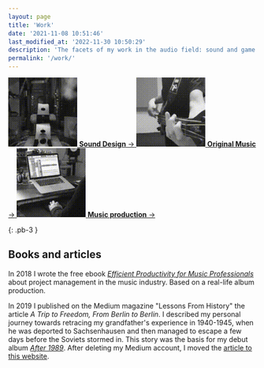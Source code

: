 ```yaml
---
layout: page
title: 'Work'
date: '2021-11-08 10:51:46'
last_modified_at: '2022-11-30 10:50:29'
description: 'The facets of my work in the audio field: sound and game audio designer, professional bass player, music composer and producer — mix and master above all.'
permalink: '/work/'
---
```

<div class="text-center mt-4">
  <a class="d-inline-block border border-2 rounded m2m-bg-alpha text-center my-3 mx-3 px-3 py-3" href="/work/sound-design/">
    <img src="/assets/images/work-sound-design.gif" alt="Animated icon showing scenes from my sound design projects" width="140" height="140">
    <span class="d-block text-center initialism mt-2"><strong>Sound Design</strong> →</span>
  </a>
  <a class="d-inline-block border border-2 rounded m2m-bg-alpha text-center my-3 mx-3 px-3 py-3" href="/work/music/">
    <img src="/assets/images/work-music.gif" alt="Animated icon showing myself playing a bass guitar" width="140" height="140">
    <span class="d-block text-center initialism mt-2"><strong>Original Music</strong> →</span>
  </a>
  <a class="d-inline-block border border-2 rounded m2m-bg-alpha text-center my-3 mx-3 px-3 py-3" href="/work/music-production/">
    <img src="/assets/images/work-music-production.gif" alt="Animated icon showing me in the studio working on some production project" width="140" height="140">
    <span class="d-block text-center initialism mt-2"><strong>Music production</strong> →</span>
  </a>
</div>

{: .pb-3 }
## Books and articles

In 2018 I wrote the free ebook [_Efficient Productivity for Music Professionals_](/work/project-management/) about project management in the music industry. Based on a real-life album production.

In 2019 I published on the Medium magazine "Lessons From History" the article _A Trip to Freedom, From Berlin to Berlin_. I described my personal journey towards retracing my grandfather's experience in 1940-1945, when he was deported to Sachsenhausen and then managed to escape a few days before the Soviets stormed in. This story was the basis for my debut album [_After 1989_](/work/music/after-1989/). After deleting my Medium account, I moved the [article to this website](/blog/after-1989-full-story/).